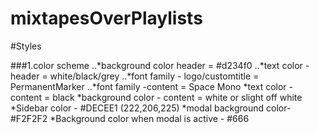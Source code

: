 # mixtapesOverPlaylists

#Styles

###1.color scheme
..*background color header = #d234f0
..*text color - header = white/black/grey
..*font family - logo/customtitle = PermanentMarker
..*font family -content = Space Mono
*text color - content = black
*background color - content = white or slight off white
*Sidebar color - #DECEE1 (222,206,225)
*modal background color- #F2F2F2
*Background color when modal is active - #666
